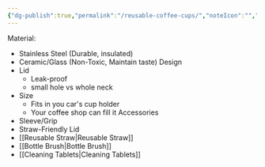 ```yaml
---
{"dg-publish":true,"permalink":"/reusable-coffee-cups/","noteIcon":"","created":"2025-09-05T21:09:25.954-06:00","updated":"2025-09-07T12:55:31.176-06:00"}
---
```




Material:
- Stainless Steel (Durable, insulated)
- Ceramic/Glass (Non-Toxic, Maintain taste)
Design
- Lid
	- Leak-proof
	- small hole vs whole neck
- Size
	 - Fits in you car's cup holder
	 - Your coffee shop can fill it
Accessories
- Sleeve/Grip
- Straw-Friendly Lid
- [[Reusable Straw\|Reusable Straw]]
- [[Bottle Brush\|Bottle Brush]]
- [[Cleaning Tablets\|Cleaning Tablets]]